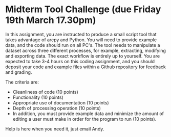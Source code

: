 # Midterm Tool Challenge (due Friday 19th March 17.30pm)

In this assignment, you are instructed to produce a small script tool that takes advantage of arcpy and Python. You will need to provide example data, and the code should run on all PC's. The tool needs to manipulate a dataset across three different processes, for example, extracting, modifying and exporting data. The exact workflow is entirely up to yourself. You are expected to take 3-4 hours on this coding assignment, and you should deposit your code and example files within a Github repository for feedback and grading.

The criteria are:
* Cleanliness of code (10 points)
* Functionality (10 points)
* Appropriate use of documentation (10 points)
* Depth of processing operation (10 points)
* In addition, you must provide example data and minimize the amount of editing a user must make in order for the program to run (10 points).

Help is here when you need it, just email Andy.

